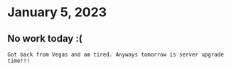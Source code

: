 # January 5, 2023

## No work today :(

    Got back from Vegas and am tired. Anyways tomorrow is server upgrade time!!!
